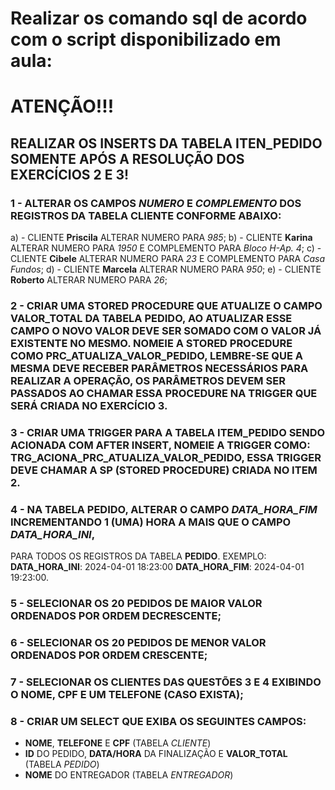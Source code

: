 # Realizar os comando sql de acordo com o script disponibilizado em aula:

# ATENÇÃO!!! 
## REALIZAR OS INSERTS DA TABELA **ITEN_PEDIDO** SOMENTE APÓS A RESOLUÇÃO DOS EXERCÍCIOS **2** E **3**!

### 1 - ALTERAR OS CAMPOS  ***NUMERO*** E ***COMPLEMENTO*** DOS REGISTROS DA TABELA **CLIENTE** CONFORME ABAIXO:
a) - CLIENTE **Priscila** ALTERAR NUMERO PARA *985*;
b) - CLIENTE **Karina** ALTERAR NUMERO PARA *1950* E COMPLEMENTO PARA *Bloco H-Ap. 4*;
c) - CLIENTE **Cibele** ALTERAR NUMERO PARA *23* E COMPLEMENTO PARA *Casa Fundos*;
d) - CLIENTE **Marcela** ALTERAR NUMERO PARA *950*;
e) - CLIENTE **Roberto** ALTERAR NUMERO PARA *26*;

### 2 - CRIAR UMA STORED PROCEDURE QUE ATUALIZE O CAMPO **VALOR_TOTAL** DA TABELA PEDIDO, AO ATUALIZAR ESSE CAMPO O NOVO VALOR DEVE SER SOMADO COM O VALOR JÁ EXISTENTE NO MESMO. NOMEIE A **STORED PROCEDURE** COMO **PRC_ATUALIZA_VALOR_PEDIDO**, LEMBRE-SE QUE A MESMA DEVE RECEBER PARÂMETROS NECESSÁRIOS PARA REALIZAR A OPERAÇÃO, OS PARÂMETROS DEVEM SER PASSADOS AO CHAMAR ESSA PROCEDURE NA TRIGGER QUE SERÁ CRIADA NO EXERCÍCIO 3.

### 3 - CRIAR UMA TRIGGER PARA A TABELA **ITEM_PEDIDO** SENDO ACIONADA COM **AFTER INSERT**, NOMEIE A TRIGGER COMO: **TRG_ACIONA_PRC_ATUALIZA_VALOR_PEDIDO**, ESSA TRIGGER DEVE CHAMAR A **SP** (STORED PROCEDURE) CRIADA NO ITEM 2.

### 4 - NA TABELA **PEDIDO**, ALTERAR O CAMPO ***DATA_HORA_FIM*** INCREMENTANDO 1 (UMA) HORA A MAIS QUE O CAMPO ***DATA_HORA_INI***,
PARA TODOS OS REGISTROS DA TABELA **PEDIDO**. EXEMPLO: **DATA_HORA_INI**: 2024-04-01 18:23:00 **DATA_HORA_FIM**: 2024-04-01 19:23:00.

### 5 - SELECIONAR OS 20 PEDIDOS DE MAIOR VALOR ORDENADOS POR ORDEM DECRESCENTE;

### 6 - SELECIONAR OS 20 PEDIDOS DE MENOR VALOR ORDENADOS POR ORDEM CRESCENTE;

### 7 - SELECIONAR OS CLIENTES DAS QUESTÕES 3 E 4 EXIBINDO O NOME, CPF E UM TELEFONE (CASO EXISTA);

### 8 - CRIAR UM SELECT QUE EXIBA OS SEGUINTES CAMPOS:
- **NOME**, **TELEFONE** E **CPF** (TABELA *CLIENTE*)
- **ID** DO PEDIDO, **DATA/HORA** DA FINALIZAÇÃO E **VALOR_TOTAL** (TABELA *PEDIDO*) 
- **NOME** DO ENTREGADOR (TABELA *ENTREGADOR*)

